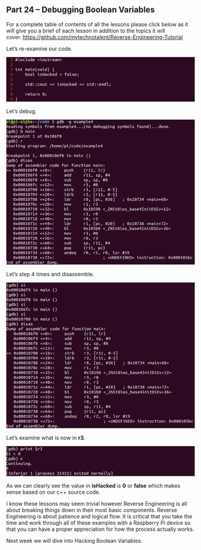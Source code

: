 ## Part 24 – Debugging Boolean Variables

For a complete table of contents of all the lessons please click below as it will give you a brief of each lesson in addition to the topics it will cover.&nbsp;https://github.com/mytechnotalent/Reverse-Engineering-Tutorial

Let’s re-examine our code.

<div class="slate-resizable-image-embed slate-image-embed__resize-full-width"><img src="/imgs/1520236715844.jpg"/></div>

Let’s debug.

<div class="slate-resizable-image-embed slate-image-embed__resize-full-width"><img src="/imgs/1520194325794.jpg"/></div>

Let’s step 4 times and disassemble.

<div class="slate-resizable-image-embed slate-image-embed__resize-full-width"><img src="/imgs/1520190876822.jpg"/></div>

Let’s examine what is now in __r3__.

<div class="slate-resizable-image-embed slate-image-embed__resize-full-width"><img src="/imgs/1520171350771.jpg"/></div>

As we can clearly see the value in __isHacked__ is __0__ or __false__ which makes sense based on our c++ source code.

I know these lessons may seem trivial however Reverse Engineering is all about breaking things down in their most basic components.&nbsp;Reverse Engineering is about patience and logical flow.&nbsp;It is critical that you take the time and work through all of these examples with a Raspberry Pi device so that you can have a proper appreciation for how the process actually works.

Next week we will dive into Hacking Boolean Variables.